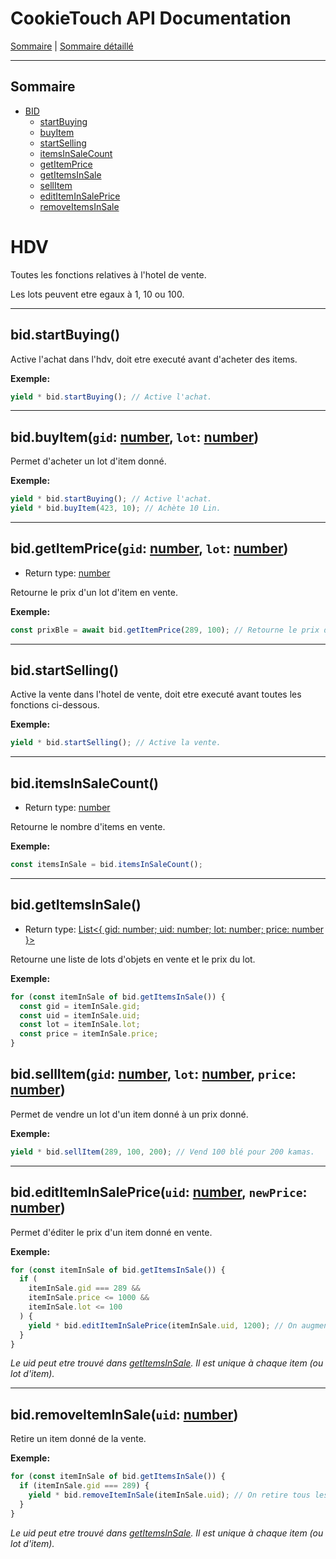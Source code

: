 # CookieTouch API Documentation

[Sommaire](README.md) | [Sommaire détaillé](singlepage.md)

<hr>

## Sommaire

- [BID](#bid)
  - [startBuying](#bidstartbuying)
  - [buyItem](#hdv-buy-item)
  - [startSelling](#bidstartselling)
  - [itemsInSaleCount](#biditemsInSaleCount)
  - [getItemPrice](#hdv-get-item-price)
  - [getItemsInSale](#bidgetitemsinsale)
  - [sellItem](#hdv-sell-item)
  - [editItemInSalePrice](#hdv-edit-item-in-sale-price)
  - [removeItemsInSale](#hdv-remove-item-in-sale)

# HDV

Toutes les fonctions relatives à l'hotel de vente.

Les lots peuvent etre egaux à 1, 10 ou 100.

<hr>

## bid.startBuying()

Active l'achat dans l'hdv, doit etre executé avant d'acheter des items.

**Exemple:**

```js
yield * bid.startBuying(); // Active l'achat.
```

<hr>

<h2 id="hdv-buy-item">
  bid.buyItem(<code>gid</code>: <a href="https://developer.mozilla.org/fr-Fr/docs/Web/JavaScript/Data_structures#Number_type">number</a>, <code>lot</code>: <a href="https://developer.mozilla.org/fr-Fr/docs/Web/JavaScript/Data_structures#Number_type">number</a>)
</h2>

Permet d'acheter un lot d'item donné.

**Exemple:**

```js
yield * bid.startBuying(); // Active l'achat.
yield * bid.buyItem(423, 10); // Achète 10 Lin.
```

<hr>

<h2 id="hdv-get-item-price">
  bid.getItemPrice(<code>gid</code>: <a href="https://developer.mozilla.org/fr-Fr/docs/Web/JavaScript/Data_structures#Number_type">number</a>, <code>lot</code>: <a href="https://developer.mozilla.org/fr-Fr/docs/Web/JavaScript/Data_structures#Number_type">number</a>)
</h2>

- Return type: <a href="https://developer.mozilla.org/fr-Fr/docs/Web/JavaScript/Data_structures#Number_type">number</a>

Retourne le prix d'un lot d'item en vente.

**Exemple:**

```js
const prixBle = await bid.getItemPrice(289, 100); // Retourne le prix du lot de 100 blé.
```

<hr>

## bid.startSelling()

Active la vente dans l'hotel de vente, doit etre executé avant toutes les fonctions ci-dessous.

**Exemple:**

```js
yield * bid.startSelling(); // Active la vente.
```

<hr>

## bid.itemsInSaleCount()

- Return type: <a href="https://developer.mozilla.org/fr-Fr/docs/Web/JavaScript/Data_structures#Number_type">number</a>

Retourne le nombre d'items en vente.

**Exemple:**

```js
const itemsInSale = bid.itemsInSaleCount();
```

<hr>

## bid.getItemsInSale()

- Return type: <a href="http://flaviocorpa.com/linq.ts/docs/classes/list/index.html">List<{ gid: number; uid: number; lot: number; price: number }></a>

Retourne une liste de lots d'objets en vente et le prix du lot.

**Exemple:**

```js
for (const itemInSale of bid.getItemsInSale()) {
  const gid = itemInSale.gid;
  const uid = itemInSale.uid;
  const lot = itemInSale.lot;
  const price = itemInSale.price;
}
```

<h2 id="hdv-sell-item">
  bid.sellItem(<code>gid</code>: <a href="https://developer.mozilla.org/fr-Fr/docs/Web/JavaScript/Data_structures#Number_type">number</a>, <code>lot</code>: <a href="https://developer.mozilla.org/fr-Fr/docs/Web/JavaScript/Data_structures#Number_type">number</a>, <code>price</code>: <a href="https://developer.mozilla.org/fr-Fr/docs/Web/JavaScript/Data_structures#Number_type">number</a>)
</h2>

Permet de vendre un lot d'un item donné à un prix donné.

**Exemple:**

```js
yield * bid.sellItem(289, 100, 200); // Vend 100 blé pour 200 kamas.
```

<hr>

<h2 id="hdv-edit-item-in-sale-price">
  bid.editItemInSalePrice(<code>uid</code>: <a href="https://developer.mozilla.org/fr-Fr/docs/Web/JavaScript/Data_structures#Number_type">number</a>, <code>newPrice</code>: <a href="https://developer.mozilla.org/fr-Fr/docs/Web/JavaScript/Data_structures#Number_type">number</a>)
</h2>

Permet d'éditer le prix d'un item donné en vente.

**Exemple:**

```js
for (const itemInSale of bid.getItemsInSale()) {
  if (
    itemInSale.gid === 289 &&
    itemInSale.price <= 1000 &&
    itemInSale.lot <= 100
  ) {
    yield * bid.editItemInSalePrice(itemInSale.uid, 1200); // On augmente le prix des lots de 100 blé.
  }
}
```

_Le uid peut etre trouvé dans [getItemsInSale](#bidgetitemsinsale). Il est unique à chaque item (ou lot d'item)._

<hr>

<h2 id="hdv-remove-item-in-sale">
  bid.removeItemInSale(<code>uid</code>: <a href="https://developer.mozilla.org/fr-Fr/docs/Web/JavaScript/Data_structures#Number_type">number</a>)
</h2>

Retire un item donné de la vente.

**Exemple:**

```js
for (const itemInSale of bid.getItemsInSale()) {
  if (itemInSale.gid === 289) {
    yield * bid.removeItemInSale(itemInSale.uid); // On retire tous les lots de blé de la vente.
  }
}
```

_Le uid peut etre trouvé dans [getItemsInSale](#bidgetitemsinsale). Il est unique à chaque item (ou lot d'item)._
